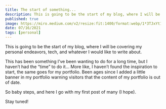 ```yaml
---
title: The start of something...
description: This is going to be the start of my blog, where I will be covering my personal endeavors, tech, and whatever I would like to write about.
published: true
image: https://miro.medium.com/v2/resize:fit:1400/format:webp/1*3TJxYt1noF5bvvYpwE_fwQ.jpeg
date: 07/16/2021
tags: [personal]
---
```


This is going to be the start of my blog, where I will be covering my personal endeavors, tech, and whatever I would
like to write about.

This has been something I’ve been wanting to do for a long time, but I haven’t had the “time” to do it… More like, I
haven’t found the inspiration to start, the same goes for my portfolio. Been ages since I added a little banner in my
portfolio warning visitors that the content of my
portfolio is out of date.

So baby steps, and here I go with my first post of many (I hope).

Stay tuned!
